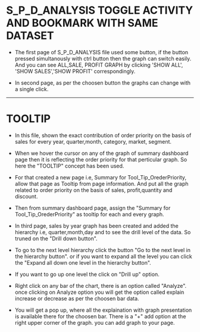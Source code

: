 # S_P_D_ANALYSIS TOGGLE ACTIVITY AND BOOKMARK WITH SAME DATASET

- The first page of S_P_D_ANALYSIS file used some button, if the button pressed simultanously with ctrl button then the graph can switch easily. And you can see ALL,SALE, PROFIT GRAPH by clicking 'SHOW ALL', 'SHOW SALES','SHOW PROFIT' correspondingly.

- In second page, as per the choosen button the graphs can change with a single click.

--------------------------------------------------------------------------------------------------------------------------

# TOOLTIP 

- In this file, shown the exact contribution of order priority on the basis of sales for every year, quarter,month, category, market, segment.

- When we hover the cursor on any of the graph of summary dashboard page then it is reflecting the order priority for that perticular graph. So here the "TOOLTIP" concept has been used.

- For that created a new page i.e, Summary for Tool_Tip_OrederPriority, allow that page as Tooltip from page information. And put all the graph related to order priority on the basis of sales, profit,quantity and discount.

- Then from summary dashboard page, assign the "Summary for Tool_Tip_OrederPriority" as tooltip for each and every graph.

- In third page, sales by year graph has been created and added the hierarchy i.e, quarter,month,day and to see the drill level of the data. So truned on the "Drill down button". 

- To go to the next level hierarchy click the button "Go to the next level in the hierarchy button". or if you want to expand all the level you can click the "Expand all down one level in the hierarchy button".

- If you want to go up one level the click on "Drill up" option.

- Right click on any bar of the chart, there is an option called "Analyze". once clicking on Analyze option you will get the option called explain increase or decrease as per the choosen bar data.

- You will get a pop up, where all the explaination with graph presentation is available there for the choosen bar. There is a "+" add option at the right upper corner of the graph. you can add graph to your page.





